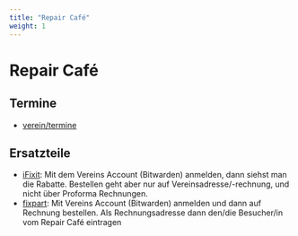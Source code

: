 ```yaml
---
title: "Repair Café"
weight: 1
---
```


# Repair Café

## Termine

- [verein/termine](/docs/verein/termine/#repair-café)

## Ersatzteile

- [iFixit](https://de.ifixit.com/): Mit dem Vereins Account (Bitwarden) anmelden, dann siehst man die Rabatte. Bestellen geht aber nur auf Vereinsadresse/-rechnung, und nicht über Proforma Rechnungen.
- [fixpart](https://fixpart.de/): Mit Vereins Account (Bitwarden) anmelden und dann auf Rechnung bestellen. Als Rechnungsadresse dann den/die Besucher/in vom Repair Café eintragen

